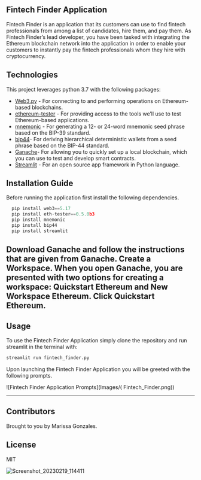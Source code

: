 ## Fintech Finder Application 
Fintech Finder is an application that its customers can use to find fintech professionals from among a list of candidates, hire them, and pay them. As Fintech Finder’s lead developer, you have been tasked with integrating the Ethereum blockchain network into the application in order to enable your customers to instantly pay the fintech professionals whom they hire with cryptocurrency.
## Technologies
This project leverages python 3.7 with the following packages:
 * [Web3.py](https://web3py.readthedocs.io/en/stable/overview.html) - For connecting to and performing operations on Ethereum-based blockchains.
* [ethereum-tester](https://pypi.org/project/ethereum-tester/0.1.0a4/) - For providing access to the tools we’ll use to test Ethereum-based applications.
* [mnemonic](https://pypi.org/project/mnemonic/) - For generating a 12- or 24-word mnemonic seed phrase based on the BIP-39 standard.
* [bip44](https://pypi.org/project/bip44/)- For deriving hierarchical deterministic wallets from a seed phrase based on the BIP-44 standard.
* [Ganache](https://trufflesuite.com/ganache/)- For allowing you to quickly set up a local blockchain, which you can use to test and develop smart contracts.
* [Streamlit](https://streamlit.io/) - For an open source app framework in Python language.
## Installation Guide
Before running the application first install the following dependencies.

```python
  pip install web3==5.17
  pip install eth-tester==0.5.0b3
  pip install mnemonic
  pip install bip44
  pip install streamlit
```
Download Ganache and follow the instructions that are given from Ganache. 
Create a Workspace.
When you open Ganache, you are presented with two options for creating a workspace: Quickstart Ethereum and New Workspace Ethereum. Click Quickstart Ethereum.
---
## Usage
To use the Fintech Finder Application simply clone the repository and run streamlit in the terminal with:

```python
streamlit run fintech_finder.py
```

Upon launching the Fintech Finder Application  you will be greeted with the following prompts.

![Fintech Finder Application Prompts](Images/( Fintech_Finder.png))


---
## Contributors
Brought to you by Marissa Gonzales.
## License
MIT


![Screenshot_20230219_114411](https://user-images.githubusercontent.com/113739944/220043734-c87ab707-1beb-4155-8f7f-f9f06c700fe8.png)
